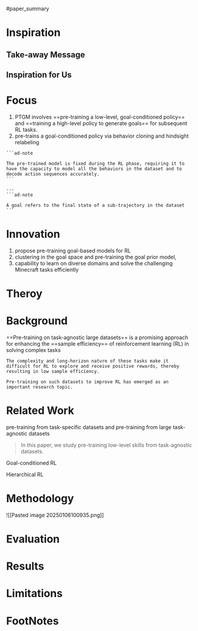 #paper_summary 

# Inspiration


## Take-away Message




## Inspiration for Us





# Focus
1. PTGM involves ==pre-training a low-level, goal-conditioned policy== and ==training a high-level policy to generate goals== for subsequent RL tasks.
2. pre-trains a goal-conditioned policy via behavior cloning and hindsight relabeling
````ad-note
```ad-note

The pre-trained model is fixed during the RL phase, requiring it to have the capacity to model all the behaviors in the dataset and to decode action sequences accurately.
```

---
```ad-note

A goal refers to the final state of a sub-trajectory in the dataset
```
````






# Innovation
1. propose pre-training goal-based models for RL
2. clustering in the goal space and pre-training the goal prior model,
3. capability to learn on diverse domains and solve the challenging Minecraft tasks efficiently


# Theroy



# Background
==Pre-training on task-agnostic large datasets== is a promising approach for enhancing the ==sample efficiency== of reinforcement learning (RL) in solving complex tasks
```ad-note
The complexity and long-horizon nature of these tasks make it difficult for RL to explore and receive positive rewards, thereby resulting in low sample efficiency.

Pre-training on such datasets to improve RL has emerged as an important research topic.
```

# Related Work
pre-training from task-specific datasets and pre-training from large task-agnostic datasets
>In this paper, we study pre-training low-level skills from task-agnostic datasets.

Goal-conditioned RL

Hierarchical RL



# Methodology
![[Pasted image 20250106100935.png]]




# Evaluation



# Results



# Limitations


# FootNotes

